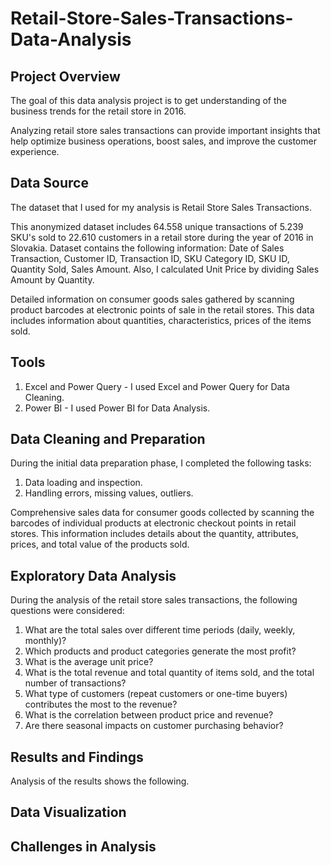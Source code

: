 # Retail-Store-Sales-Transactions-Data-Analysis

## Project Overview

The goal of this data analysis project is to get understanding of the business trends for the retail store in 2016.

Analyzing retail store sales transactions can provide important insights that help optimize business operations, boost sales, and improve the customer experience.


## Data Source

The dataset that I used for my analysis is Retail Store Sales Transactions.

This anonymized dataset includes 64.558 unique transactions of 5.239 SKU's sold to 22.610 customers in a retail store during the year of 2016 in Slovakia. Dataset contains the following information: Date of Sales Transaction, Customer ID, Transaction ID, SKU Category ID, SKU ID, Quantity Sold, Sales Amount. Also, I calculated Unit Price by dividing Sales Amount by Quantity.

Detailed information on consumer goods sales gathered by scanning product barcodes at electronic points of sale in the retail stores. This data includes information about quantities, characteristics, prices of the items sold.


## Tools

1.	Excel and Power Query - I used Excel and Power Query for Data Cleaning.
2.	Power BI - I used Power BI for Data Analysis.


## Data Cleaning and Preparation

During the initial data preparation phase, I completed the following tasks:
1.	Data loading and inspection.
2.	Handling errors, missing values, outliers.
   
Comprehensive sales data for consumer goods collected by scanning the barcodes of individual products at electronic checkout points in retail stores. This information includes details about the quantity, attributes, prices, and total value of the products sold.

## Exploratory Data Analysis

During the analysis of the retail store sales transactions, the following questions were considered:

1.	What are the total sales over different time periods (daily, weekly, monthly)?
2.	Which products and product categories generate the most profit?
3.	What is the average unit price? 
4.	What is the total revenue and total quantity of items sold, and the total number of transactions?
5.	What type of customers (repeat customers or one-time buyers) contributes the most to the revenue?
6.	What is the correlation between product price and revenue?
7.	Are there seasonal impacts on customer purchasing behavior?


## Results and Findings

Analysis of the results shows the following. 



## Data Visualization





## Challenges in Analysis



